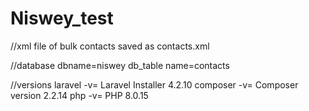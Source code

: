 # Niswey_test

//xml file of bulk contacts saved as
contacts.xml

//database
dbname=niswey
db_table name=contacts

//versions
laravel -v= Laravel Installer 4.2.10
composer -v= Composer version 2.2.14
php -v= PHP 8.0.15
